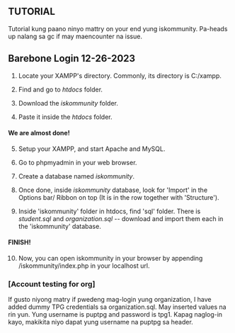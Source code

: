 ## TUTORIAL 

Tutorial kung paano ninyo mattry on your end yung iskommunity. Pa-heads up nalang sa gc if may maencounter na issue.

## Barebone Login 12-26-2023

1. Locate your XAMPP's directory. Commonly, its directory is C:/xampp.

2. Find and go to *htdocs* folder.

3. Download the *iskommunity* folder.

4. Paste it inside the *htdocs* folder.
   
#### We are almost done!

5. Setup your XAMPP, and start Apache and MySQL.

6. Go to phpmyadmin in your web browser.

7. Create a database named *iskommunity*.

8. Once done, inside *iskommunity* database, look for 'Import' in the Options bar/ Ribbon on top (It is in the row together with 'Structure').

9. Inside 'iskommunity' folder in htdocs, find 'sql' folder. There is *student.sql* and *organization.sql* -- download and import them each in the 'iskommunity' database.

#### FINISH!

10. Now, you can open iskommunity in your browser by appending /iskommunity/index.php in your localhost url.

### [Account testing for org]
If gusto niyong matry if pwedeng mag-login yung organization, I have added dummy TPG credentials sa organization.sql. May inserted values na rin yun. Yung username is puptpg and password is tpg1. Kapag naglog-in kayo, makikita niyo dapat yung username na puptpg sa header. 

